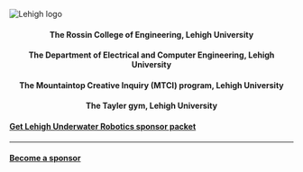 
![Lehigh logo](https://s2.loli.net/2022/03/20/E1qIHBpDrKuMyvt.png)

#### <center>The Rossin College of Engineering, Lehigh University</center>


#### <center>The Department of Electrical and Computer Engineering, Lehigh University


#### <center>The Mountaintop Creative Inquiry (MTCI) program, Lehigh University


#### <center>The Tayler gym, Lehigh University</center>


#### [Get Lehigh Underwater Robotics sponsor packet](../LURSponsorPacketFinal.pdf)
---
#### [Become a sponsor](https://www.lehighgivingday.com/campaigns/robosub-2022-autonomous-underwater-vehicle-entry)